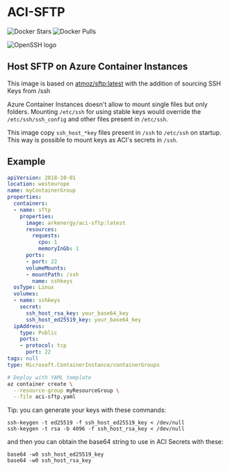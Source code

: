 # ACI-SFTP

![Docker Stars](https://img.shields.io/docker/stars/arkenergy/aci-sftp.svg) ![Docker Pulls](https://img.shields.io/docker/pulls/arkenergy/aci-sftp.svg)

![OpenSSH logo](https://raw.githubusercontent.com/atmoz/sftp/master/openssh.png "Powered by OpenSSH")

## Host SFTP on Azure Container Instances

This image is based on [atmoz/sftp:latest](https://hub.docker.com/r/atmoz/sftp/) with the addition of sourcing SSH Keys from /ssh

Azure Container Instances doesn't allow to mount single files but only folders.
Mounting `/etc/ssh` for using stable keys would override the `/etc/ssh/ssh_config` and other files present in `/etc/ssh`.

This image copy `ssh_host_*key` files present in `/ssh` to `/etc/ssh` on startup.
This way is possible to mount keys as ACI's secrets in `/ssh`.

## Example

```yaml
apiVersion: 2018-10-01
location: westeurope
name: myContainerGroup
properties:
  containers:
  - name: sftp
    properties:
      image: arkenergy/aci-sftp:latest
      resources:
        requests:
          cpu: 1
          memoryInGb: 1
      ports:
      - port: 22
      volumeMounts:
      - mountPath: /ssh
        name: sshkeys
  osType: Linux
  volumes:
  - name: sshkeys
    secret:
      ssh_host_rsa_key: your_base64_key
      ssh_host_ed25519_key: your_base64_key
  ipAddress:
    type: Public
    ports:
    - protocol: tcp
      port: 22
tags: null
type: Microsoft.ContainerInstance/containerGroups
```

```sh
# Deploy with YAML template
az container create \
  --resource-group myResourceGroup \
  --file aci-sftp.yaml
```

Tip: you can generate your keys with these commands:

```
ssh-keygen -t ed25519 -f ssh_host_ed25519_key < /dev/null
ssh-keygen -t rsa -b 4096 -f ssh_host_rsa_key < /dev/null
```
and then you can obtain the base64 string to use in ACI Secrets with these:
```
base64 -w0 ssh_host_ed25519_key
base64 -w0 ssh_host_rsa_key
```
